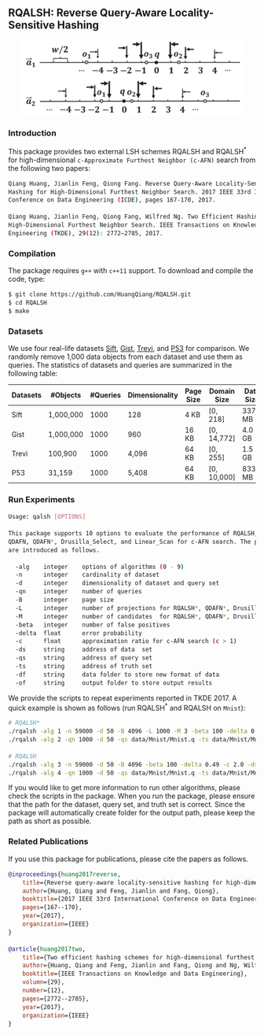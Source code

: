 ## RQALSH: Reverse Query-Aware Locality-Sensitive Hashing

<p align="center"><img src="imgs/rqalsh.jpg" alt="drawing" width="450"/></p>

### Introduction

This package provides two external LSH schemes RQALSH and RQALSH<sup>*</sup> for high-dimensional ```c-Approximate Furthest Neighbor (c-AFN)``` search from the following two papers:

```bash
Qiang Huang, Jianlin Feng, Qiong Fang. Reverse Query-Aware Locality-Sensitive
Hashing for High-Dimensional Furthest Neighbor Search. 2017 IEEE 33rd International 
Conference on Data Engineering (ICDE), pages 167-170, 2017.

Qiang Huang, Jianlin Feng, Qiong Fang, Wilfred Ng. Two Efficient Hashing Schemes for 
High-Dimensional Furthest Neighbor Search. IEEE Transactions on Knowledge and Data 
Engineering (TKDE), 29(12): 2772–2785, 2017.
```

### Compilation

The package requires ```g++``` with ```c++11``` support. To download and compile the code, type:

```bash
$ git clone https://github.com/HuangQiang/RQALSH.git
$ cd RQALSH
$ make
```

### Datasets

We use four real-life datasets [Sift](https://drive.google.com/open?id=1tgcUU9X61TehVa_Klj5skVdYRoYZ7CgX), [Gist](https://drive.google.com/open?id=1fvUTGUbYgg8oaGNbZbAMLnfmxoU8UDhh), [Trevi](https://drive.google.com/open?id=1XSiiQ6D1zoxGXULl3sHxsjPO8JCM-md1), and [P53](https://drive.google.com/open?id=1hjGvcq29WsgHpGoz0vCdCYAUR453aY29) for comparison. We randomly remove 1,000 data objects from each dataset and use them as queries. The statistics of datasets and queries are summarized in the following table:

| Datasets | #Objects  | #Queries | Dimensionality | Page Size | Domain Size | Data Size |
| -------- | --------- | -------- | -------------- | --------- | ----------- | --------- |
| Sift     | 1,000,000 | 1000     | 128            | 4 KB      | [0, 218]    | 337.8 MB  |
| Gist     | 1,000,000 | 1000     | 960            | 16 KB     | [0, 14,772] | 4.0 GB    |
| Trevi    | 100,900   | 1000     | 4,096          | 64 KB     | [0, 255]    | 1.5 GB    |
| P53      | 31,159    | 1000     | 5,408          | 64 KB     | [0, 10,000] | 833.7 MB  |

### Run Experiments

```bash
Usage: qalsh [OPTIONS]

This package supports 10 options to evaluate the performance of RQALSH, RQALSH*,
QDAFN, QDAFN*, Drusilla_Select, and Linear_Scan for c-AFN search. The parameters
are introduced as follows.

  -alg    integer    options of algorithms (0 - 9)
  -n      integer    cardinality of dataset
  -d      integer    dimensionality of dataset and query set
  -qn     integer    number of queries
  -B      integer    page size
  -L      integer    number of projections for RQALSH*, QDAFN*, Drusilla_Select
  -M      integer    number of candidates  for RQALSH*, QDAFN*, Drusilla_Select
  -beta   integer    number of false positives
  -delta  float      error probability
  -c      float      approximation ratio for c-AFN search (c > 1)
  -ds     string     address of data  set
  -qs     string     address of query set
  -ts     string     address of truth set
  -df     string     data folder to store new format of data
  -of     string     output folder to store output results
```

We provide the scripts to repeat experiments reported in TKDE 2017. A quick example is shown as follows (run RQALSH<sup>*</sup> and RQALSH on ```Mnist```):

```bash
# RQALSH*
./rqalsh -alg 1 -n 59000 -d 50 -B 4096 -L 1000 -M 3 -beta 100 -delta 0.49 -c 2.0 -ds data/Mnist/Mnist.ds -df data/Mnist/ -of results/rqalsh_star/
./rqalsh -alg 2 -qn 1000 -d 50 -qs data/Mnist/Mnist.q -ts data/Mnist/Mnist.fn2.0 -df data/Mnist/ -of results/rqalsh_star/

# RQALSH
./rqalsh -alg 3 -n 59000 -d 50 -B 4096 -beta 100 -delta 0.49 -c 2.0 -ds data/Mnist/Mnist.ds -df data/Mnist/ -of results/rqalsh/
./rqalsh -alg 4 -qn 1000 -d 50 -qs data/Mnist/Mnist.q -ts data/Mnist/Mnist.fn2.0 -df data/Mnist/ -of results/rqalsh/
```

If you would like to get more information to run other algorithms, please check the scripts in the package. When you run the package, please ensure that the path for the dataset, query set, and truth set is correct. Since the package will automatically create folder for the output path, please keep the path as short as possible.

### Related Publications

If you use this package for publications, please cite the papers as follows.

```bib
@inproceedings{huang2017reverse,
    title={Reverse query-aware locality-sensitive hashing for high-dimensional furthest neighbor search}
    author={Huang, Qiang and Feng, Jianlin and Fang, Qiong},
    booktitle={2017 IEEE 33rd International Conference on Data Engineering (ICDE)},
    pages={167--170},
    year={2017},
    organization={IEEE}
}

@article{huang2017two,
    title={Two efficient hashing schemes for high-dimensional furthest neighbor search}
    author={Huang, Qiang and Feng, Jianlin and Fang, Qiong and Ng, Wilfred},
    booktitle={IEEE Transactions on Knowledge and Data Engineering},
    volumn={29},
    number={12},
    pages={2772--2785},
    year={2017},
    organization={IEEE}
}
```
